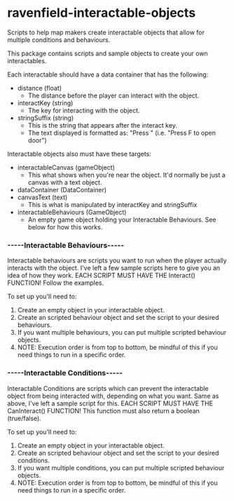 # ravenfield-interactable-objects
Scripts to help map makers create interactable objects that allow for multiple conditions and behaviours.

This package contains scripts and sample objects to create your own interactables.

Each interactable should have a data container that has the following:

- distance (float)
	- The distance before the player can interact with the object.
- interactKey (string)
	- The key for interacting with the object.
- stringSuffix (string)
	- This is the string that appears after the interact key.
	- The text displayed is formatted as: "Press <interactKey> <stringSuffix>" (i.e. "Press F to open door")

Interactable objects also must have these targets:
- interactableCanvas (gameObject)
	- This what shows when you're near the object. It'd normally be just a canvas with a text object.
- dataContainer (DataContainer)
- canvasText (text)
	- This is what is manipulated by interactKey and stringSuffix
- interactableBehaviours (GameObject)
	- An empty game object holding your Interactable Behaviours. See below for how this works.


### -----Interactable Behaviours-----

Interactable behaviours are scripts you want to run when the player actually interacts with the object.
I've left a few sample scripts here to give you an idea of how they work.
EACH SCRIPT MUST HAVE THE Interact() FUNCTION! Follow the examples.

To set up you'll need to:
1. Create an empty object in your interactable object.
2. Create an scripted behaviour object and set the script to your desired behaviours.
3. If you want multiple behaviours, you can put multiple scripted behaviour objects.
4. NOTE: Execution order is from top to bottom, be mindful of this if you need things to run in a specific order.

### -----Interactable Conditions-----

Interactable Conditions are scripts which can prevent the interactable object from being interacted with, depending on what you want.
Same as above, I've left a sample script for this.
EACH SCRIPT MUST HAVE THE CanInteract() FUNCTION! This function must also return a boolean (true/false).

To set up you'll need to:
1. Create an empty object in your interactable object.
2. Create an scripted behaviour object and set the script to your desired conditions.
3. If you want multiple conditions, you can put multiple scripted behaviour objects.
4. NOTE: Execution order is from top to bottom, be mindful of this if you need things to run in a specific order.
